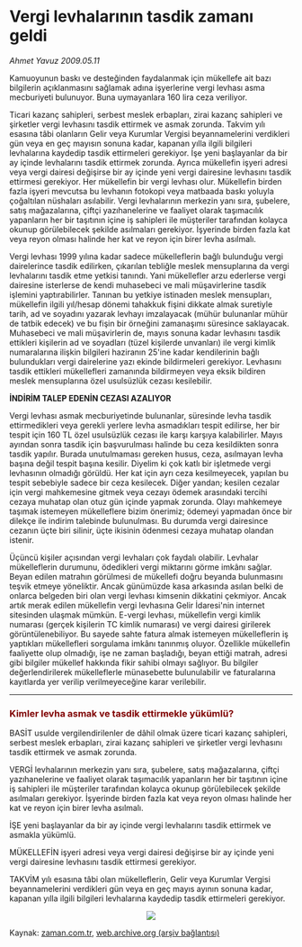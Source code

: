 # Vergi levhalarının tasdik zamanı geldi

*Ahmet Yavuz 2009.05.11*

<tr><td class="metin" colspan="2" style="padding-top: 20px; padding-left: 5px; padding-right: 10px;">Kamuoyunun baskı ve desteğinden faydalanmak için mükellefe ait bazı bilgilerin açıklanmasını sağlamak adına işyerlerine vergi levhası asma mecburiyeti bulunuyor. Buna uymayanlara 160 lira ceza veriliyor.</td></tr><tr><td class="metin" colspan="2" style="padding-top: 20px; padding-left: 5px; padding-right: 10px;"><p>Ticari kazanç sahipleri, serbest meslek erbapları, zirai kazanç sahipleri ve şirketler vergi levhasını tasdik ettirmek ve asmak zorunda. Takvim yılı esasına tâbi olanların Gelir veya Kurumlar Vergisi beyannamelerini verdikleri gün veya en geç mayısın sonuna kadar, kapanan yılla ilgili bilgileri levhalarına kaydedip tasdik ettirmeleri gerekiyor. İşe yeni başlayanlar da bir ay içinde levhalarını tasdik ettirmek zorunda. Ayrıca mükellefin işyeri adresi veya vergi dairesi değişirse bir ay içinde yeni vergi dairesine levhasını tasdik ettirmesi gerekiyor. Her mükellefin bir vergi levhası olur. Mükellefin birden fazla işyeri mevcutsa bu levhanın fotokopi veya matbaada baskı yoluyla çoğaltılan nüshaları asılabilir. Vergi levhalarının merkezin yanı sıra, şubelere, satış mağazalarına, çiftçi yazıhanelerine ve faaliyet olarak taşımacılık yapanların her bir taşıtının içine iş sahipleri ile müşteriler tarafından kolayca okunup görülebilecek şekilde asılmaları gerekiyor. İşyerinde birden fazla kat veya reyon olması halinde her kat ve reyon için birer levha asılmalı.
<p>Vergi levhası 1999 yılına kadar sadece mükelleflerin bağlı bulunduğu vergi dairelerince tasdik edilirken, çıkarılan tebliğle meslek mensuplarına da vergi levhalarını tasdik etme yetkisi tanındı. Yani mükellefler arzu ederlerse vergi dairesine isterlerse de kendi muhasebeci ve mali müşavirlerine tasdik işlemini yaptırabilirler. Tanınan bu yetkiye istinaden meslek mensupları, mükellefin ilgili yıl/hesap dönemi tahakkuk fişini dikkate almak suretiyle tarih, ad ve soyadını yazarak levhayı imzalayacak (mühür bulunanlar mühür de tatbik edecek) ve bu fişin bir örneğini zamanaşımı süresince saklayacak. Muhasebeci ve mali müşavirlerin de, mayıs sonuna kadar levhasını tasdik ettikleri kişilerin ad ve soyadları (tüzel kişilerde unvanları) ile vergi kimlik numaralarına ilişkin bilgileri haziranın 25'ine kadar kendilerinin bağlı bulundukları vergi dairelerine yazı ekinde bildirmeleri gerekiyor. Levhasını tasdik ettikleri mükellefleri zamanında bildirmeyen veya eksik bildiren meslek mensuplarına özel usulsüzlük cezası kesilebilir.
<p><b>İNDİRİM TALEP EDENİN CEZASI AZALIYOR
</b>
<p>Vergi levhası asmak mecburiyetinde bulunanlar, süresinde levha tasdik ettirmedikleri veya gerekli yerlere levha asmadıkları tespit edilirse, her bir tespit için 160 TL özel usulsüzlük cezası ile karşı karşıya kalabilirler. Mayıs ayından sonra tasdik için başvurulması halinde bu ceza kesildikten sonra tasdik yapılır. Burada unutulmaması gereken husus, ceza, asılmayan levha başına değil tespit başına kesilir. Diyelim ki çok katlı bir işletmede vergi levhasının olmadığı görüldü. Her kat için ayrı ceza kesilmeyecek, yapılan bu tespit sebebiyle sadece bir ceza kesilecek. Diğer yandan; kesilen cezalar için vergi mahkemesine gitmek veya cezayı ödemek arasındaki tercihi cezaya muhatap olan otuz gün içinde yapmak zorunda. Olayı mahkemeye taşımak istemeyen mükelleflere bizim önerimiz; ödemeyi yapmadan önce bir dilekçe ile indirim talebinde bulunulması. Bu durumda vergi dairesince cezanın üçte biri silinir, üçte ikisinin ödenmesi cezaya muhatap olandan istenir.
<p>Üçüncü kişiler açısından vergi levhaları çok faydalı olabilir. Levhalar mükelleflerin durumunu, ödedikleri vergi miktarını görme imkânı sağlar. Beyan edilen matrahın görülmesi de mükellefi doğru beyanda bulunmasını teşvik etmeye yöneliktir. Ancak günümüzde kasa arkasında asılan belki de onlarca belgeden biri olan vergi levhası kimsenin dikkatini çekmiyor. Ancak artık merak edilen mükellefin vergi levhasına Gelir İdaresi'nin internet sitesinden ulaşmak mümkün. E-vergi levhası, mükellefin vergi kimlik numarası (gerçek kişilerin TC kimlik numarası) ve vergi dairesi girilerek görüntülenebiliyor. Bu sayede sahte fatura almak istemeyen mükelleflerin iş yaptıkları mükellefleri sorgulama imkânı tanınmış oluyor. Özellikle mükellefin faaliyette olup olmadığı, işe ne zaman başladığı, beyan ettiği matrah, adresi gibi bilgiler mükellef hakkında fikir sahibi olmayı sağlıyor. Bu bilgiler değerlendirilerek mükelleflerle münasebette bulunulabilir ve faturalarına kayıtlarda yer verilip verilmeyeceğine karar verilebilir.
<p>
<hr/>
<h3><font color="#800000">Kimler levha asmak ve 
tasdik ettirmekle yükümlü?
</font></h3>
<p>BASİT usulde vergilendirilenler de dâhil olmak üzere ticari kazanç sahipleri, serbest meslek erbapları, zirai kazanç sahipleri ve şirketler vergi levhasını tasdik ettirmek ve asmak zorunda.
<p>VERGİ levhalarının merkezin yanı sıra, şubelere, satış mağazalarına, çiftçi yazıhanelerine ve faaliyet olarak taşımacılık yapanların her bir taşıtının içine iş sahipleri ile müşteriler tarafından kolayca okunup görülebilecek şekilde asılmaları gerekiyor. İşyerinde birden fazla kat veya reyon olması halinde her kat ve reyon için birer levha asılmalı.
<p>İŞE yeni başlayanlar da bir ay içinde vergi levhalarını tasdik ettirmek ve asmakla yükümlü.
<p>MÜKELLEFİN işyeri adresi veya vergi dairesi değişirse bir ay içinde yeni vergi dairesine levhasını tasdik ettirmesi gerekiyor.
<p>TAKVİM yılı esasına tâbi olan mükelleflerin, Gelir veya Kurumlar Vergisi beyannamelerini verdikleri gün veya en geç mayıs ayının sonuna kadar, kapanan yılla ilgili bilgileri levhalarına kaydedip tasdik ettirmeleri gerekiyor.
<p>
<p align="center">
<img border="0" src="http://web.archive.org/web/20090609152150im_/http://medya.zaman.com.tr/2009/05/11/vergi.jpg"/><br/></p></p></p></p></p></p></p></p></p></p></p></p></p></td></tr>

Kaynak: [zaman.com.tr](http://zaman.com.tr/yazar.do?yazino=846815), [web.archive.org (arşiv bağlantısı)](http://web.archive.org/web/20090609152150/http://www.zaman.com.tr:80/yazar.do?yazino=846815)
